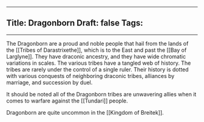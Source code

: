 
---
Title: Dragonborn
Draft: false
Tags:
  - 
---
The Dragonborn are a proud and noble people that hail from the lands of the [[Tribes of Darastrixethe]], which is to the East and past the [[Bay of Larglyne]]. They have draconic ancestry, and they have wide chromatic variations in scales. The various tribes have a tangled web of history. The tribes are rarely under the control of a single ruler. Their history is dotted with various conquests of neighboring draconic tribes, alliances by marriage, and succession by duel. 

It should be noted all of the Dragonborn tribes are unwavering allies when it comes to warfare against the [[Tundari]] people. 

Dragonborn are quite uncommon in the [[Kingdom of Breitek]]. 